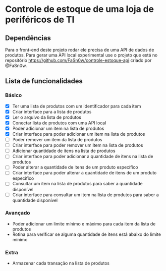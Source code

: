 # Controle de estoque de uma loja de periféricos de TI 

## Dependências

Para o front-end deste projeto rodar ele precisa de uma API de dados de produtos. Para gerar uma API local experimental use o projeto que está no repositório https://github.com/FaSn0w/controle-estoque-api criado por @FaSn0w.

## Lista de funcionalidades

### Básico
- [X] Ter uma lista de produtos com um identificador para cada item
- [X] Criar interface para a lista de produtos
- [X] Ler o arquivo da lista de produtos
- [X] Conectar lista de produtos com uma API local
- [X] Poder adicionar um item na lista de produtos
- [X] Criar interface para poder adicionar um item na lista de produtos
- [ ] Poder remover um item da lista de produtos
- [ ] Criar interface para poder remover um item na lista de produtos
- [ ] Adicionar quantidade de itens na lista de produtos
- [ ] Criar interface para poder adicionar a quantidade de itens na lista de produtos
- [ ] Poder alterar a quantidade de itens de um produto específico
- [ ] Criar interface para poder alterar a quantidade de itens de um produto específico
- [ ] Consultar um item na lista de produtos para saber a quantidade disponível
- [ ] Criar interface para consultar um item na lista de produtos para saber a quantidade disponível

### Avançado
- Poder adicionar um limite mínimo e máximo para cada item da lista de produtos
- Rotina para verificar se alguma quantidade de itens está abaixo do limite mínimo

### Extra
- Armazenar cada transação na lista de produtos
